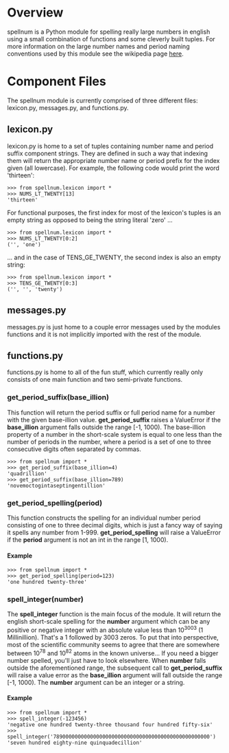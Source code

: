 # Overview
spellnum is a Python module for spelling really large numbers in english using a small combination of functions and some cleverly built tuples. For more information on the large number names and period naming conventions used by this module see the wikipedia page [here](https://en.wikipedia.org/wiki/Names_of_large_numbers).

# Component Files
The spellnum module is currently comprised of three different files: lexicon.py, messages.py, and functions.py.

## lexicon.py
lexicon.py is home to a set of tuples containing number name and period suffix component strings. They are defined in such a way that indexing them will return the appropriate number name or period prefix for the index given (all lowercase). For example, the following code would print the word 'thirteen':
```
>>> from spellnum.lexicon import *
>>> NUMS_LT_TWENTY[13]
'thirteen'
```
For functional purposes, the first index for most of the lexicon's tuples is an empty string as opposed to being the string literal 'zero' ...
```
>>> from spellnum.lexicon import *
>>> NUMS_LT_TWENTY[0:2]
('', 'one')
```
... and in the case of TENS_GE_TWENTY, the second index is also an empty string:
```
>>> from spellnum.lexicon import *
>>> TENS_GE_TWENTY[0:3]
('', '', 'twenty')
```

## messages.py
messages.py is just home to a couple error messages used by the modules functions and it is not implicitly imported with the rest of the module.

## functions.py
functions.py is home to all of the fun stuff, which currently really only consists of one main function and two semi-private functions.

### get_period_suffix(base_illion)
This function will return the period suffix or full period name for a number with the given base-illion value. **get_period_suffix** raises a ValueError if the **base_illion** argument falls outside the range [-1, 1000). The base-illion property of a number in the short-scale system is equal to one less than the number of periods in the number, where a period is a set of one to three consecutive digits often separated by commas.
```
>>> from spellnum import *
>>> get_period_suffix(base_illion=4)
'quadrillion'
>>> get_period_suffix(base_illion=789)
'novemoctogintaseptingentillion'
```

### get_period_spelling(period)
This function constructs the spelling for an individual number period consisting of one to three decimal digits, which is just a fancy way of saying it spells any number from 1-999. **get_period_spelling** will raise a ValueError if the **period** argument is not an int in the range [1, 1000).
#### Example
```
>>> from spellnum import *
>>> get_period_spelling(period=123)
'one hundred twenty-three'
```

### spell_integer(number)
The **spell_integer** function is the main focus of the module. It will return the english short-scale spelling for the **number** argument which can be any positive or negative integer with an absolute value less than 10<sup>3003</sup> (1 Millinillion). That's a 1 followed by 3003 zeros. To put that into perspective, most of the scientific community seems to agree that there are somewhere between 10<sup>78</sup> and 10<sup>82</sup> atoms in the known universe... If you need a bigger number spelled, you'll just have to look elsewhere. When **number** falls outside the aforementioned range, the subsequent call to **get_period_suffix** will raise a value error as the **base_illion** argument will fall outside the range [-1, 1000). The **number** argument can be an integer or a string.
#### Example
```
>>> from spellnum import *
>>> spell_integer(-123456)
'negative one hundred twenty-three thousand four hundred fifty-six'
>>> spell_integer('789000000000000000000000000000000000000000000000000')
'seven hundred eighty-nine quinquadecillion'
```
